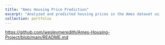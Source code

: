 ```yaml
---
title: "Ames Housing Price Prediction"
excerpt: "Analyzed and predicted housing prices in the Ames dataset using different machine learning techniques.<br/>"
collection: portfolio
---
```


https://github.com/wesleymeredith/Ames-Housing-Project/blob/main/README.md
